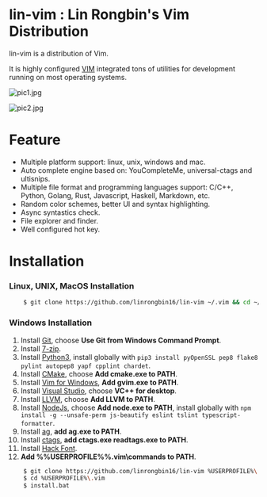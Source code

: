 # lin-vim : Lin Rongbin's Vim Distribution

lin-vim is a distribution of Vim.

It is highly configured [VIM](https://www.vim.org/) integrated tons of utilities for development running on most operating systems.

![pic1.jpg](https://raw.githubusercontent.com/linrongbin16/lin-vim/master/pic1.jpg)

![pic2.jpg](https://raw.githubusercontent.com/linrongbin16/lin-vim/master/pic2.jpg)

# Feature

- Multiple platform support: linux, unix, windows and mac.
- Auto complete engine based on: YouCompleteMe, universal-ctags and ultisnips.
- Multiple file format and programming languages support: C/C++, Python, Golang, Rust, Javascript, Haskell, Markdown, etc.
- Random color schemes, better UI and syntax highlighting.
- Async syntastics check.
- File explorer and finder.
- Well configured hot key.

# Installation

### Linux, UNIX, MacOS Installation

```bash
    $ git clone https://github.com/linrongbin16/lin-vim ~/.vim && cd ~/.vim && bash install.sh
```

### Windows Installation

1.  Install [Git](https://git-scm.com/), choose **Use Git from Windows Command Prompt**.
2.  Install [7-zip](http://www.7-zip.org/).
3.  Install [Python3](https://www.python.org/downloads/), install globally with `pip3 install pyOpenSSL pep8 flake8 pylint autopep8 yapf cpplint chardet`.
4.  Install [CMake](https://cmake.org/), choose **Add cmake.exe to PATH**.
5.  Install [Vim for Windows](https://tuxproject.de/projects/vim/), **Add gvim.exe to PATH**.
6.  Install [Visual Studio](https://www.visualstudio.com/), choose **VC++ for desktop**.
7.  Install [LLVM](http://releases.llvm.org/download.html), choose **Add LLVM to PATH**.
8.  Install [NodeJs](https://nodejs.org/), choose **Add node.exe to PATH**, install globally with `npm install -g --unsafe-perm js-beautify eslint tslint typescript-formatter`.
9.  Install [ag](https://github.com/k-takata/the_silver_searcher-win32/releases), **add ag.exe to PATH**.
10. Install [ctags](https://github.com/universal-ctags/ctags-win32/releases), **add ctags.exe readtags.exe to PATH**.
11. Install [Hack Font](https://sourcefoundry.org/hack/).
12. **Add %%USERPROFILE%%\.vim\commands to PATH**.


```bash
    $ git clone https://github.com/linrongbin16/lin-vim %USERPROFILE%\.vim
    $ cd %USERPROFILE%\.vim
    $ install.bat
```
